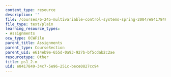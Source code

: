 ```yaml
---
content_type: resource
description: ''
file: /courses/6-245-multivariable-control-systems-spring-2004/e841784934c75e96251cbece0827cc94_ps1_2.m
file_type: text/plain
learning_resource_types:
- Assignments
ocw_type: OCWFile
parent_title: Assignments
parent_type: CourseSection
parent_uid: e614eb9e-655d-0a93-927b-bf5cdab2c2ae
resourcetype: Other
title: ps1_2.m
uid: e8417849-34c7-5e96-251c-bece0827cc94
---
```

